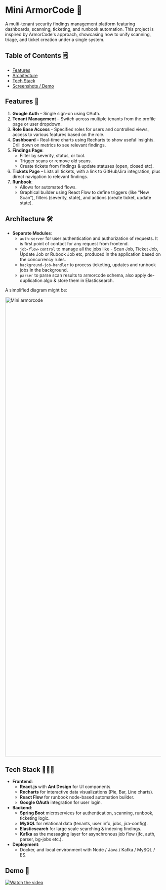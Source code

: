 # Mini ArmorCode 🚀

A multi-tenant security findings management platform featuring dashboards, scanning, ticketing, and runbook automation. This project is inspired by ArmorCode's approach, showcasing how to unify scanning, triage, and ticket creation under a single system.

## Table of Contents 🗒️

- [Features](#features)
- [Architecture](#architecture)
- [Tech Stack](#tech-stack)
- [Screenshots / Demo](#screenshots--demo)

## Features 🌟

1. **Google Auth** – Single sign-on using OAuth.
2. **Tenant Management** – Switch across multiple tenants from the profile page or user dropdown.
3. **Role Base Access** - Specified roles for users and controlled views, access to various features based on the role.
4. **Dashboard** – Real-time charts using Recharts to show useful insights. Drill down on metrics to see relevant findings.
5. **Findings Page**:
   - Filter by severity, status, or tool.
   - Trigger scans or remove old scans.
   - Create tickets from findings & update statuses (open, closed etc).
6. **Tickets Page** – Lists all tickets, with a link to GitHub/Jira integration, plus direct navigation to relevant findings.
7. **Runbook**:
   - Allows for automated flows.
   - Graphical builder using React Flow to define triggers (like “New Scan”), filters (severity, state), and actions (create ticket, update state).
   

## Architecture 🛠️

- **Separate Modules**:
  - `auth-server` for user authentication and authorization of requests. It is first point of contact for any request from frontend.
  - `job-flow-control` to manage all the jobs  like - Scan Job, Ticket Job, Update Job or Rubook Job etc, produced in the application based on the concurrency rules.
  - `background-job-handler` to process ticketing, updates and runbook jobs in the background.
  - `parser` to parse scan results to armorcode schema, also apply de-duplication algo & store them in Elasticsearch.

A simplified diagram might be:

<img width="1486" alt="Mini armorcode" src="https://github.com/user-attachments/assets/11aeab48-7879-4281-b852-0a2b67538c85" />


## Tech Stack 👨🏻‍💻

- **Frontend**:
  - **React.js** with **Ant Design** for UI components.
  - **Recharts** for interactive data visualizations (Pie, Bar, Line charts).
  - **React Flow** for runbook node-based automation builder.
  - **Google OAuth** integration for user login.
- **Backend**:
  - **Spring Boot** microservices for authentication, scanning, runbook, ticketing logic.
  - **MySQL** for relational data (tenants, user info, jobs, jira-config).
  - **Elasticsearch** for large scale searching & indexing findings.
  - **Kafka** as the messaging layer for asynchronous job flow (jfc, auth, parser, bg-jobs etc.).
- **Deployment**: 
  - Docker, and local environment with Node / Java / Kafka / MySQL / ES.


## Demo 🎥
[![Watch the video](https://img.youtube.com/vi/YOUR_VIDEO_ID/0.jpg)](https://youtu.be/ezfPl8kUdbg?si=lgL4F4HqBmOTp7s1)




